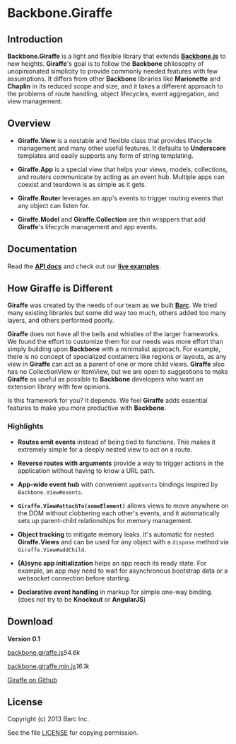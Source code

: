 # Backbone.Giraffe

## Introduction

__Backbone.Giraffe__ is a light and flexible library that extends
[__Backbone.js__](http://documentcloud.github.com/backbone/) to new heights.
__Giraffe__'s goal is to follow the __Backbone__ philosophy of unopinionated
simplicity to provide commonly needed features with few assumptions. It differs
from other __Backbone__ libraries like __Marionette__ and __Chaplin__ in its
reduced scope and size, and it takes a different approach to the problems of
route handling, object lifecycles, event aggregation, and view management.

## Overview

- __Giraffe.View__ is a nestable and flexible class that provides lifecycle
management and many other useful features. It defaults to __Underscore__
templates and easily supports any form of string templating.

- __Giraffe.App__ is a special view that helps your views, models, collections,
and routers communicate by acting as an event hub. Multiple apps can coexist and
teardown is as simple as it gets.

- __Giraffe.Router__ leverages an app's events to trigger routing events that
any object can listen for.

- __Giraffe.Model__ and __Giraffe.Collection__ are thin wrappers that add
__Giraffe__'s lifecycle management and app events.

## Documentation

Read the [__API docs__](http://barc.github.io/backbone.giraffe/api.html) and
check out our [__live examples__](http://barc.github.io/backbone.giraffe/viewBasics.html).

## How Giraffe is Different

__Giraffe__ was created by the needs of our team as we built
[__Barc__](http://barc.com). We tried many existing libraries but some did way too
much, others added too many layers, and others performed poorly.

__Giraffe__ does not have all the bells and whistles of the larger frameworks.
We found the effort to customize them for our needs was more effort than simply 
building upon __Backbone__ with a minimalist approach. For example, there is no
concept of specialized containers like regions or layouts, as any view in
__Giraffe__ can act as a parent of one or more child views. __Giraffe__ also
has no CollectionView or ItemView, but we are open to suggestions to make
__Giraffe__ as useful as possible to __Backbone__ developers who want an
extension library with few opinions.

Is this framework for you? It depends. We feel __Giraffe__ adds essential
features to make you more productive with __Backbone__.

### Highlights

- __Routes emit events__ instead of being tied to functions. This makes it
extremely simple for a deeply nested view to act on a route.

- __Reverse routes with arguments__ provide a way to trigger actions in the
application without having to know a URL path.

- __App-wide event hub__ with convenient `appEvents` bindings inspired by
`Backbone.View#events`.

- __`Giraffe.View#attachTo(someElement)`__ allows views to move anywhere on the
DOM without clobbering each other's events, and it automatically sets up
parent-child relationships for memory management.

- __Object tracking__ to mitigate memory leaks. It's automatic for nested
__Giraffe.Views__ and can be used for any object with a `dispose` method via
`Giraffe.View#addChild`.

- __(A)sync app initialization__ helps an app reach its ready state. For
example, an app may need to wait for asynchronous bootstrap data or a websocket
connection before starting.

- __Declarative event handling__ in markup for simple one-way binding. (does not
try to be __Knockout__ or __AngularJS__)


## Download

__Version 0.1__

<p>
<a href="https://raw.github.com/barc/backbone.giraffe/master/dist/backbone.giraffe.js" class="big-button">backbone.giraffe.js</a><em class="button-size-label">54.6k</em>
</p>
<p>
<a href="https://raw.github.com/barc/backbone.giraffe/master/dist/backbone.giraffe.min.js" class="big-button">backbone.giraffe.min.js</a><em class="button-size-label">16.1k</em>
</p>

[Giraffe on Github](https://github.com/barc/backbone.giraffe)


## License

Copyright (c) 2013 Barc Inc.

See the file [LICENSE](license.html) for copying permission.
